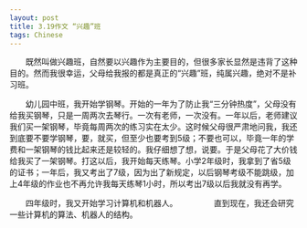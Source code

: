 ```yaml
---
layout: post
title: 3.19作文 “兴趣”班
tags: Chinese
---
```


　　既然叫做兴趣班，自然要以兴趣作为主要目的，但很多家长显然是违背了这种目的。然而我很幸运，父母给我报的都是真正的“兴趣”班，纯属兴趣，绝对不是补习班。

　　幼儿园中班，我开始学钢琴。开始的一年为了防止我“三分钟热度”，父母没有给我买钢琴，只是一周两次去琴行。一次有老师，一次没有。一年以后，老师建议我们买一架钢琴，毕竟每周两次的练习实在太少。这时候父母很严肃地问我，我还到底要不要学钢琴，要，就买，但至少也要考到5级；不要也可以，毕竟一年的学费和一架钢琴的钱比起来还是较轻的。我仔细想了想，说要。于是父母花了大价钱给我买了一架钢琴。打这以后，我开始每天练琴。小学2年级时，我拿到了省5级的证书；一年后，我又考出了7级，因为出了新规定，以后钢琴考级不能跳级，加上4年级的作业也不再允许我每天练琴1小时，所以考出7级以后我就没有再学。

　　四年级时，我又开始学习计算机和机器人。
　　
　　直到现在，我还会研究一些计算机的算法、机器人的结构。
